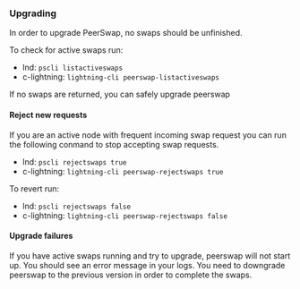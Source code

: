 ### Upgrading

In order to upgrade PeerSwap, no swaps should be unfinished.

To check for active swaps run:

 - lnd: `pscli listactiveswaps`
 - c-lightning: `lightning-cli peerswap-listactiveswaps`

If no swaps are returned, you can safely upgrade peerswap

#### Reject new requests

If you are an active node with frequent incoming swap request you can run the following conmand to stop accepting swap requests.

 - lnd: `pscli rejectswaps true`
 - c-lightning: `lightning-cli peerswap-rejectswaps true`

To revert run: 

 - lnd: `pscli rejectswaps false`
 - c-lightning: `lightning-cli peerswap-rejectswaps false`


#### Upgrade failures

If you have active swaps running and try to upgrade, peerswap will not start up. You should see an error message in your logs.
You need to downgrade peerswap to the previous version in order to complete the swaps.